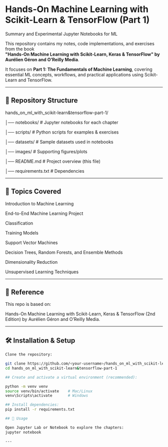 # Hands-On Machine Learning with Scikit-Learn & TensorFlow (Part 1)
Summary and Experimental Jupyter Notebooks for ML

This repository contains my notes, code implementations, and exercises from the book  
**"Hands-On Machine Learning with Scikit-Learn, Keras & TensorFlow" by Aurélien Géron  and O’Reilly Media**.  

It focuses on **Part 1: The Fundamentals of Machine Learning**, covering essential ML concepts, workflows, and practical applications using Scikit-Learn and TensorFlow.

---

## 📂 Repository Structure

hands_on_ml_with_scikit-learn&tensorflow-part-1/

│── notebooks/ # Jupyter notebooks for each chapter

│── scripts/ # Python scripts for examples & exercises

│── datasets/ # Sample datasets used in notebooks

│── images/ # Supporting figures/plots

│── README.md # Project overview (this file)

│── requirements.txt # Dependencies

---

## 🚀 Topics Covered

Introduction to Machine Learning

End-to-End Machine Learning Project

Classification

Training Models

Support Vector Machines

Decision Trees, Random Forests, and Ensemble Methods

Dimensionality Reduction

Unsupervised Learning Techniques

---

## 📖 Reference

This repo is based on:

Hands-On Machine Learning with Scikit-Learn, Keras & TensorFlow (2nd Edition) by Aurélien Géron and O’Reilly Media.

---

## 🛠️ Installation & Setup
```bash
Clone the repository:

git clone https://github.com/<your-username>/hands_on_ml_with_scikit-learn&tensorflow-part-1.git
cd hands_on_ml_with_scikit-learn&tensorflow-part-1

## Create and activate a virtual environment (recommended):

python -m venv venv
source venv/bin/activate    # Mac/Linux
venv\Scripts\activate       # Windows

## Install dependencies:
pip install -r requirements.txt

## 📓 Usage

Open Jupyter Lab or Notebook to explore the chapters:
jupyter notebook

---
